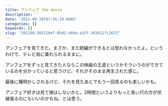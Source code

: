 ```yaml
---
title: アンフェア the movie
description: ''
date: '2011-09-20T07:36:29.000Z'
categories: []
keywords: []
slug: "201109-303128ef-05d2-4b9e-a15f-363412fc2672"
---
```

アンフェアを見てきた。まさか、また続編ができるとは思わなかったよ。というわけで、テレビ局に乗れられるままに。

アンフェアをずっと見てきた人ならこの映画の王道というかそういうのができているのを分かっていると思うけど、それがそのまま再生された感じ。

最後に種明かしされるけど、それを見たあとでもう一回見るのも楽しいかも。

アンフェア好きは見て損はしないかと。2時間というよりもっと長い尺の方が伏線張るのにもいいのかもね、とは思う。